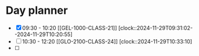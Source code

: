 # Day planner

- [x] 09:30 - 10:20 [[GEL-1000-CLASS-21]]
      [clock::2024-11-29T09:31:02--2024-11-29T10:20:55]
- [ ] 10:30 - 12:20 [[GLO-2100-CLASS-24]]
      [clock::2024-11-29T10:33:10]
- [ ] 
